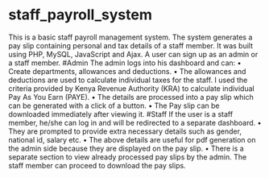 # staff_payroll_system
This is a basic staff payroll management system. The system generates a pay slip containing personal and tax details of a staff member.
It was built using PHP, MySQL, JavaScript and Ajax.
A user can sign up as an admin or a staff member.
#Admin
The admin logs into his dashboard and can:
•	Create departments, allowances and deductions. 
•	The allowances and deductions are used to calculate individual taxes for the staff. I used the criteria provided by Kenya Revenue Authority (KRA)
  to calculate individual Pay As You Earn (PAYE).
•	The details are processed into a pay slip which can be generated with a click of a button.
•	The Pay slip can be downloaded immediately after viewing it.
#Staff
If the user is a staff member, he/she can log in and will be redirected to a separate dashboard. 
•	They are prompted to provide extra necessary details such as gender, national id, salary etc. 
•	The above details are useful for pdf generation on the admin side because they are displayed on the pay slip.
•	There is a separate section to view already processed pay slips by the admin. The staff member can proceed to download the pay slips.


